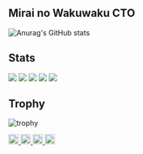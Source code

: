 ## Mirai no Wakuwaku CTO

![Anurag's GitHub stats](https://github-readme-stats.vercel.app/api?username=anuraghazra&hide=contribs,prs)

## Stats
![](http://github-profile-summary-cards.vercel.app/api/cards/profile-details?username=tomohiko9090&theme=gruvbox)
![](http://github-profile-summary-cards.vercel.app/api/cards/repos-per-language?username=tomohiko9090&theme=gruvbox)
![](http://github-profile-summary-cards.vercel.app/api/cards/most-commit-language?username=tomohiko9090&theme=gruvbox)
![](http://github-profile-summary-cards.vercel.app/api/cards/stats?username=tomohiko9090&theme=gruvbox)
![](http://github-profile-summary-cards.vercel.app/api/cards/productive-time?username=tomohiko9090&theme=gruvbox&utcOffset=9)

## Trophy
![trophy](https://github-profile-trophy.vercel.app/?username=tomohiko9090&theme=gruvbox)

<p align="left">
  <a href="https://github.com/Keichan15">
    <img height="20" src="https://komarev.com/ghpvc/?username=tomohiko9090" />
  </a>
  <a href="https://github.com/Keichan15">
    <img height="20" src="https://img.shields.io/github/followers/tomohiko9090?label=follow&logo=github&style=flat" />
  </a>
  <a href="http://qiita.com/Keichan_15">
    <img height="20" src="https://qiita-badge.apiapi.app/s/tomohiko9090/posts.svg" />
  </a>
  <a href="http://qiita.com/Keichan_15">
    <img height="20" src="https://qiita-badge.apiapi.app/s/tomohiko9090/contributions.svg" />
  </a>
</p>

